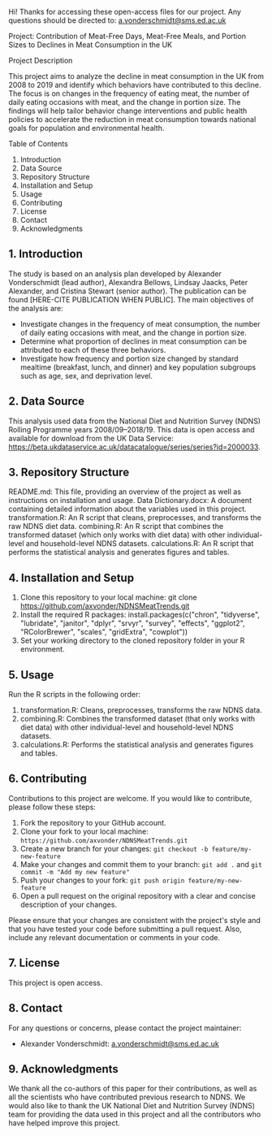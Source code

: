 Hi! Thanks for accessing these open-access files for our project.
Any questions should be directed to: a.vonderschmidt@sms.ed.ac.uk

Project: Contribution of Meat-Free Days, Meat-Free Meals, and Portion Sizes to Declines in Meat Consumption in the UK

Project Description

This project aims to analyze the decline in meat consumption in the UK from 2008 to 2019 and identify which behaviors have contributed to this decline. The focus is on changes in the frequency of eating meat, the number of daily eating occasions with meat, and the change in portion size. The findings will help tailor behavior change interventions and public health policies to accelerate the reduction in meat consumption towards national goals for population and environmental health.

Table of Contents

1. Introduction
2. Data Source
3. Repository Structure
4. Installation and Setup
5. Usage
6. Contributing
7. License
8. Contact
9. Acknowledgments

## 1. Introduction

The study is based on an analysis plan developed by Alexander Vonderschmidt (lead author), Alexandra Bellows, Lindsay Jaacks, Peter Alexander, and Cristina Stewart (senior author). The publication can be found [HERE-CITE PUBLICATION WHEN PUBLIC]. The main objectives of the analysis are:

- Investigate changes in the frequency of meat consumption, the number of daily eating occasions with meat, and the change in portion size.
- Determine what proportion of declines in meat consumption can be attributed to each of these three behaviors.
- Investigate how frequency and portion size changed by standard mealtime (breakfast, lunch, and dinner) and key population subgroups such as age, sex, and deprivation level.

## 2. Data Source

This analysis used data from the National Diet and Nutrition Survey (NDNS) Rolling Programme years 2008/09–2018/19. This data is open access and available for download from the UK Data Service: https://beta.ukdataservice.ac.uk/datacatalogue/series/series?id=2000033.

## 3. Repository Structure

README.md: This file, providing an overview of the project as well as instructions on installation and usage.
Data Dictionary.docx: A document containing detailed information about the variables used in this project.
transformation.R: An R script that cleans, preprocesses, and transforms the raw NDNS diet data.
combining.R: An R script that combines the transformed dataset (which only works with diet data) with other individual-level and household-level NDNS datasets.
calculations.R: An R script that performs the statistical analysis and generates figures and tables.

## 4. Installation and Setup

1. Clone this repository to your local machine: git clone https://github.com/axvonder/NDNSMeatTrends.git
2. Install the required R packages: install.packages(c("chron", "tidyverse", "lubridate", "janitor", "dplyr", "srvyr", "survey", "effects", "ggplot2", "RColorBrewer", "scales", "gridExtra", "cowplot"))
3. Set your working directory to the cloned repository folder in your R environment.

## 5. Usage

Run the R scripts in the following order:

1. transformation.R: Cleans, preprocesses, transforms the raw NDNS data.
2. combining.R: Combines the transformed dataset (that only works with diet data) with other individual-level and household-level NDNS datasets.
3. calculations.R: Performs the statistical analysis and generates figures and tables.

## 6. Contributing

Contributions to this project are welcome. If you would like to contribute, please follow these steps:
1. Fork the repository to your GitHub account.
2. Clone your fork to your local machine: `https://github.com/axvonder/NDNSMeatTrends.git`
3. Create a new branch for your changes: `git checkout -b feature/my-new-feature`
4. Make your changes and commit them to your branch: `git add .` and `git commit -m "Add my new feature"`
5. Push your changes to your fork: `git push origin feature/my-new-feature`
6. Open a pull request on the original repository with a clear and concise description of your changes.

Please ensure that your changes are consistent with the project's style and that you have tested your code before submitting a pull request. Also, include any relevant documentation or comments in your code.

## 7. License

This project is open access.

## 8. Contact

For any questions or concerns, please contact the project maintainer:

- Alexander Vonderschmidt: a.vonderschmidt@sms.ed.ac.uk

## 9. Acknowledgments

We thank all the co-authors of this paper for their contributions, as well as all the scientists who have contributed previous research to NDNS. We would also like to thank the UK National Diet and Nutrition Survey (NDNS) team for providing the data used in this project and all the contributors who have helped improve this project.